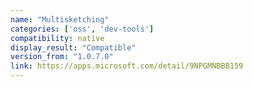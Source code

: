 ```yaml
---
name: "Multisketching"
categories: ['oss', 'dev-tools']
compatibility: native
display_result: "Compatible"
version_from: "1.0.7.0"
link: https://apps.microsoft.com/detail/9NPGMNBBB159
---
```

